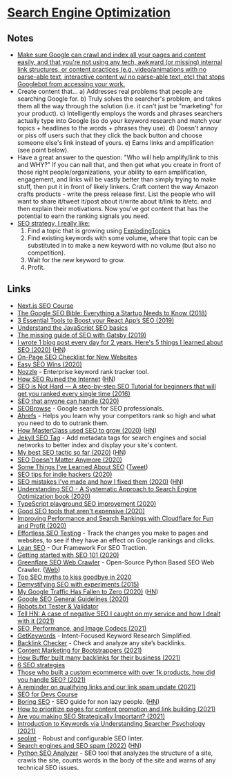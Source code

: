 # [Search Engine Optimization](http://en.wikipedia.org/wiki/Search_engine_optimization)

## Notes

- [Make sure Google can crawl and index all your pages and content easily, and that you're not using any tech, awkward (or missing) internal link structures, or content practices (e.g. video/animations with no parse-able text, interactive content w/ no parse-able text, etc) that stops Googlebot from accessing your work.](https://www.indiehackers.com/forum/what-is-the-80-20-for-seo-easy-wins-for-a-new-bootstrapped-startup-8f71a484d1)
- Create content that...
  a) Addresses real problems that people are searching Google for.
  b) Truly solves the searcher's problem, and takes them all the way through the solution (i.e. it can't just be "marketing" for your product).
  c) Intelligently employs the words and phrases searchers actually type into Google (so do your keyword research and match your topics + headlines to the words + phrases they use).
  d) Doesn't annoy or piss off users such that they click the back button and choose someone else's link instead of yours.
  e) Earns links and amplification (see point below).
- Have a great answer to the question: "Who will help amplify/link to this and WHY?" If you can nail that, and then get what you create in front of those right people/organizations, your ability to earn amplification, engagement, and links will be vastly better than simply trying to make stuff, then put it in front of likely linkers. Craft content the way Amazon crafts products - write the press release first. List the people who will want to share it/tweet it/post about it/write about it/link to it/etc. and then explain their motivations. Now you've got content that has the potential to earn the ranking signals you need.
- [SEO strategy, I really like:](https://mobile.twitter.com/clokehead/status/1257597795432873986)
  1. Find a topic that is growing using [ExplodingTopics](https://explodingtopics.com/)
  2. Find existing keywords with some volume, where that topic can be substituted in to make a new keyword with no volume (but also no competition).
  3. Wait for the new keyword to grow.
  4. Profit.

## Links

- [Next.js SEO Course](https://nextjs.org/learn/seo/introduction-to-seo)
- [The Google SEO Bible: Everything a Startup Needs to Know (2018)](https://salon.thefamily.co/the-google-seo-bible-everything-a-startup-needs-to-know-a60dbac2d060)
- [3 Essential Tools to Boost your React App’s SEO (2019)](https://medium.com/@prestonwallace/3-ways-improve-react-seo-without-isomorphic-app-a6354595e400)
- [Understand the JavaScript SEO basics](https://developers.google.com/search/docs/guides/javascript-seo-basics)
- [The missing guide of SEO with Gatsby (2019)](https://gregberge.com/blog/gatsby-seo)
- [I wrote 1 blog post every day for 2 years. Here's 5 things I learned about SEO (2020)](https://flaviocopes.com/blog-seo/) ([HN](https://news.ycombinator.com/item?id=22179383))
- [On-Page SEO Checklist for New Websites](https://talk.hyvor.com/blog/on-page-seo-checklist/)
- [Easy SEO Wins (2020)](https://kylemcd.com/posts/easy-seo-wins/)
- [Nozzle](https://nozzle.io/) - Enterprise keyword rank tracker tool.
- [How SEO Ruined the Internet](https://www.superhighway98.com/seo) ([HN](https://news.ycombinator.com/item?id=22792054))
- [SEO is Not Hard — A step-by-step SEO Tutorial for beginners that will get you ranked every single time (2016)](https://medium.com/startup-grind/seo-is-not-hard-a-step-by-step-seo-tutorial-for-beginners-that-will-get-you-ranked-every-single-1b903b3ab6bb)
- [SEO that anyone can handle (2020)](https://www.reddit.com/r/startups/comments/gk5pyd/seo_that_anyone_can_handle/)
- [SEOBrowse](https://seobrowse.com/) - Google search for SEO professionals.
- [Ahrefs](https://ahrefs.com/) - Helps you learn why your competitors rank so high and what you need to do to outrank them.
- [How MasterClass used SEO to grow (2020)](https://twitter.com/TheCoolestCool/status/1265382628724740098) ([HN](https://news.ycombinator.com/item?id=23315969))
- [Jekyll SEO Tag](https://github.com/jekyll/jekyll-seo-tag) - Add metadata tags for search engines and social networks to better index and display your site's content.
- [My best SEO tactic so far (2020)](https://questinglog.com/my-best-seo-tactic-so-far/) ([HN](https://news.ycombinator.com/item?id=24163658))
- [SEO Doesn't Matter Anymore (2020)](https://hawaiigentech.com/post/no-more-seo/)
- [Some Things I’ve Learned About SEO](https://patwalls.com/some-things-i-ve-learned-about-seo) ([Tweet](https://twitter.com/thepatwalls/status/1306614893630681088))
- [SEO tips for indie hackers (2020)](https://twitter.com/jdnoc/status/1308741583140007936)
- [SEO mistakes I've made and how I fixed them (2020)](https://blog.maximeheckel.com/posts/seo-mistakes-i-have-made-and-how-i-fixed-them) ([HN](https://news.ycombinator.com/item?id=24766682))
- [Understanding SEO - A Systematic Approach to Search Engine Optimization book (2020)](https://gumroad.com/l/understanding-seo/hacker-news)
- [TypeScript playground SEO improvement (2020)](https://github.com/microsoft/TypeScript-Website/issues/130#issuecomment-712364792)
- [Good SEO tools that aren't expensive (2020)](https://twitter.com/MicahIverson/status/1323148330910707712)
- [Improving Performance and Search Rankings with Cloudflare for Fun and Profit (2020)](https://blog.cloudflare.com/improving-performance-and-search-rankings-with-cloudflare-for-fun-and-profit/)
- [Effortless SEO Testing](https://seotesting.com/) - Track the changes you make to pages and websites, to see if they have an effect on Google rankings and clicks.
- [Lean SEO](https://www.starterstory.com/lean-seo) - Our Framework For SEO Traction.
- [Getting started with SEO 101 (2020)](https://twitter.com/jdnoc/status/1336699825325268993)
- [Greenflare SEO Web Crawler](https://github.com/beb7/gflare-tk) - Open-Source Python Based SEO Web Crawler. ([Web](https://greenflare.io/))
- [Top SEO myths to kiss goodbye in 2020](https://tabtimize.com/top-10-seo-myths-to-kiss-goodbye-in-2020/)
- [Demystifying SEO with experiments (2015)](https://medium.com/pinterest-engineering/demystifying-seo-with-experiments-a183b325cf4c)
- [My Google Traffic Has Fallen to Zero (2020)](https://www.goodcheapandfast.com/2020) ([HN](https://news.ycombinator.com/item?id=25640217))
- [Google SEO General Guidelines (2020)](https://static.googleusercontent.com/media/guidelines.raterhub.com/en//searchqualityevaluatorguidelines.pdf)
- [Robots.txt Tester & Validator](https://www.websiteplanet.com/webtools/robots-txt/)
- [Tell HN: A case of negative SEO I caught on my service and how I dealt with it (2021)](https://news.ycombinator.com/item?id=26105890)
- [SEO, Performance, and Image Codecs (2021)](https://www.getrevue.co/profile/DuncanMackenzie/issues/seo-performance-and-image-codecs-343846)
- [GetKeywords](https://www.getkeywords.io/) - Intent-Focused Keyword Research Simplified.
- [Backlink Checker](https://www.link-assistant.com/seo-spyglass/free-backlink-checker-tool.html) - Check and analyze any site’s backlinks.
- [Content Marketing for Bootstrappers (2021)](https://jameschambers.co.uk/saas-content-marketing)
- [How Buffer built many backlinks for their business (2021)](https://twitter.com/thatcontentguru/status/1396954662927020037)
- [6 SEO strategies](https://twitter.com/searchbrat/status/1391043242901262343)
- [Those who built a custom ecommerce with over 1k products, how did you handle SEO? (2021)](https://www.reddit.com/r/nextjs/comments/o77mm3/question_for_those_who_built_a_custom_ecommerce/)
- [A reminder on qualifying links and our link spam update (2021)](https://developers.google.com/search/blog/2021/07/link-tagging-and-link-spam-update)
- [SEO for Devs Course](https://seofordevs.com/)
- [Boring SEO](https://boringseo.org/) - SEO guide for non lazy people. ([HN](https://news.ycombinator.com/item?id=28706570))
- [How to prioritize pages for content promotion and link building (2021)](https://twitter.com/AlanGGorilla/status/1447955252481724417)
- [Are you making SEO Strategically Important? (2021)](https://seomba.substack.com/p/are-you-making-seo-strategically)
- [Introduction to Keywords via Understanding Searcher Psychology (2021)](https://daedtech.com/introduction-to-keywords-via-understanding-searcher-psychology/)
- [seolint](https://github.com/lukeed/seolint) - Robust and configurable SEO linter.
- [Search engines and SEO spam (2022)](https://twitter.com/paulg/status/1477760548787920901) ([HN](https://news.ycombinator.com/item?id=29782186))
- [Python SEO Analyzer](https://github.com/sethblack/python-seo-analyzer) - SEO tool that analyzes the structure of a site, crawls the site, counts words in the body of the site and warns of any technical SEO issues.
